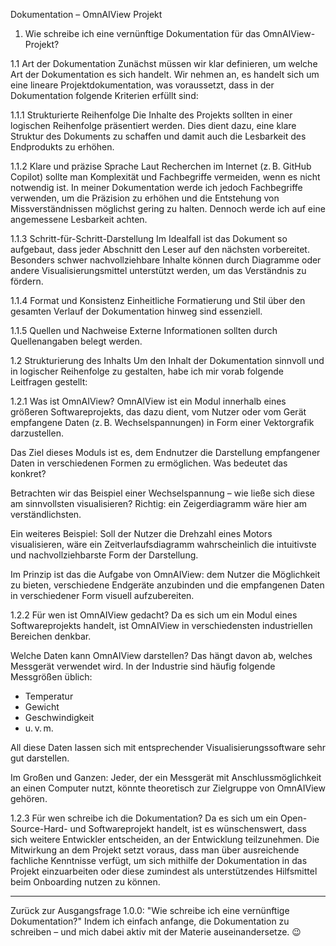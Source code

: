Dokumentation – OmnAIView Projekt
1. Wie schreibe ich eine vernünftige Dokumentation für das OmnAIView-Projekt?
   
1.1 Art der Dokumentation
Zunächst müssen wir klar definieren, um welche Art der Dokumentation es sich handelt. Wir nehmen an, es handelt sich um eine lineare Projektdokumentation, was voraussetzt, dass in der Dokumentation folgende Kriterien erfüllt sind:

1.1.1 Strukturierte Reihenfolge
Die Inhalte des Projekts sollten in einer logischen Reihenfolge präsentiert werden. Dies dient dazu, eine klare Struktur des Dokuments zu schaffen und damit auch die Lesbarkeit des Endprodukts zu erhöhen.

1.1.2 Klare und präzise Sprache
Laut Recherchen im Internet (z. B. GitHub Copilot) sollte man Komplexität und Fachbegriffe vermeiden, wenn es nicht notwendig ist. In meiner Dokumentation werde ich jedoch Fachbegriffe verwenden, um die Präzision zu erhöhen und die Entstehung von Missverständnissen möglichst gering zu halten. Dennoch werde ich auf eine angemessene Lesbarkeit achten.

1.1.3 Schritt-für-Schritt-Darstellung
Im Idealfall ist das Dokument so aufgebaut, dass jeder Abschnitt den Leser auf den nächsten vorbereitet. Besonders schwer nachvollziehbare Inhalte können durch Diagramme oder andere Visualisierungsmittel unterstützt werden, um das Verständnis zu fördern.

1.1.4 Format und Konsistenz
Einheitliche Formatierung und Stil über den gesamten Verlauf der Dokumentation hinweg sind essenziell.

1.1.5 Quellen und Nachweise
Externe Informationen sollten durch Quellenangaben belegt werden.

1.2 Strukturierung des Inhalts
Um den Inhalt der Dokumentation sinnvoll und in logischer Reihenfolge zu gestalten, habe ich mir vorab folgende Leitfragen gestellt:

1.2.1 Was ist OmnAIView?
OmnAIView ist ein Modul innerhalb eines größeren Softwareprojekts, das dazu dient, vom Nutzer oder vom Gerät empfangene Daten (z. B. Wechselspannungen) in Form einer Vektorgrafik darzustellen.

Das Ziel dieses Moduls ist es, dem Endnutzer die Darstellung empfangener Daten in verschiedenen Formen zu ermöglichen. Was bedeutet das konkret?

Betrachten wir das Beispiel einer Wechselspannung – wie ließe sich diese am sinnvollsten visualisieren? Richtig: ein Zeigerdiagramm wäre hier am verständlichsten.

Ein weiteres Beispiel:
Soll der Nutzer die Drehzahl eines Motors visualisieren, wäre ein Zeitverlaufsdiagramm wahrscheinlich die intuitivste und nachvollziehbarste Form der Darstellung.

Im Prinzip ist das die Aufgabe von OmnAIView: dem Nutzer die Möglichkeit zu bieten, verschiedene Endgeräte anzubinden und die empfangenen Daten in verschiedener Form visuell aufzubereiten.

1.2.2 Für wen ist OmnAIView gedacht?
Da es sich um ein Modul eines Softwareprojekts handelt, ist OmnAIView in verschiedensten industriellen Bereichen denkbar.

Welche Daten kann OmnAIView darstellen?
Das hängt davon ab, welches Messgerät verwendet wird. In der Industrie sind häufig folgende Messgrößen üblich:

- Temperatur
- Gewicht
- Geschwindigkeit
- u. v. m.

All diese Daten lassen sich mit entsprechender Visualisierungssoftware sehr gut darstellen.

Im Großen und Ganzen: Jeder, der ein Messgerät mit Anschlussmöglichkeit an einen Computer nutzt, könnte theoretisch zur Zielgruppe von OmnAIView gehören.

1.2.3 Für wen schreibe ich die Dokumentation?
Da es sich um ein Open-Source-Hard- und Softwareprojekt handelt, ist es wünschenswert, dass sich weitere Entwickler entscheiden, an der Entwicklung teilzunehmen.
Die Mitwirkung an dem Projekt setzt voraus, dass man über ausreichende fachliche Kenntnisse verfügt, um sich mithilfe der Dokumentation in das Projekt einzuarbeiten oder diese zumindest als unterstützendes Hilfsmittel beim Onboarding nutzen zu können.
________________________________________
Zurück zur Ausgangsfrage 1.0.0: "Wie schreibe ich eine vernünftige Dokumentation?"
Indem ich einfach anfange, die Dokumentation zu schreiben – und mich dabei aktiv mit der Materie auseinandersetze. 😉

